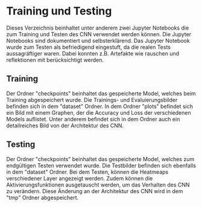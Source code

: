 # Training und Testing
Dieses Verzeichnis beinhaltet unter anderem zwei Jupyter Notebooks die zum Training und Testen des CNN verwendet werden können. Die Jupyter Notebooks sind dokumentiert und selbsterklärend. Das Jupyter Notebook wurde zum Testen als befriedigend eingestuft, da die realen Tests aussagräftiger waren. Dabei konnten z.B. Artefakte wie rauschen und reflektionen mit berücksichtigt werden.  
## Training
Der Ordner "checkpoints" beinhaltet das gespeicherte Model, welches beim Training abgespeichert wurde.
Die Trainings- und Evaluierungsbilder befinden sich in dem "dataset" Ordner.
In dem Ordner "plots" befindet sich ein Bild mit einem Graphen, der die Accuracy und Loss der verschiedenen Models auflistet.
Unter anderem befindet sich in dem Ordner auch ein detailreiches Bild von der Architektur des CNN. 
## Testing
Der Ordner "checkpoints" beinhaltet das gespeicherte Model, welches zum endgültigen Testen verwendet wurde.
Die Testbilder befinden sich ebenfalls in dem "dataset" Ordner.
Bei dem Testen, können die Heatmeaps verschiedener Layer angezeigt werden. Zudem können die Aktivierungsfunktionen ausgetauscht werden, um das Verhalten des CNN zu verändern. Diese Änderung an der Architektur des CNN wird in dem "tmp" Ordner abgespeichert.
